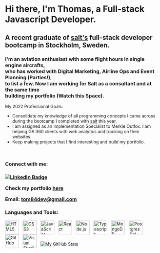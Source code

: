 # Hi there, I'm Thomas, a Full-stack Javascript Developer.

## A recent graduate of [salt's](https://www.salt.study/) full-stack developer bootcamp in Stockholm, Sweden.
### I'm an aviation enthusiast with some flight hours in single engine aircrafts,<br/> who has worked with Digital Marketing, Airline Ops and Event Planning (Parties!), <br/> to list a few.  Now I am working for Salt as a consultant and at the same time <br/> building my portfolio (Watch this Space).

 My 2022 Professional Goals: 
- Consolidate my knowledge of all programming concepts I came across during the bootcamp I completed with [salt](https://www.salt.study/) this year.
- I am assigned as an Implementation Specialist to Merkle Outfox. I am helping GA 360 clients with web analytics and tracking on their websites.
- Keep making projects that I find interesting and build my portfolio.

<br />

### Connect with me: 

<h3><a href="https://www.linkedin.com/in/thomaskarag"><img src="https://img.shields.io/badge/LinkedIn-blue?style=for-the-badge&logo=linkedin&logoColor=white" alt="LinkedIn Badge"></a> 
 
 Check my portfolio <a href='http://whatiknow.herokuapp.com/' target='_blank'> here</a>
<!-- [![website](./images/globe-light.svg)](http://whatiknow.herokuapp.com/#gh-light-mode-only)
[![website](./images/globe-dark.svg)](http://whatiknow.herokuapp.com/#gh-dark-mode-only)
&nbsp;&nbsp; -->
<!-- [![website](./images/linkedin-light.svg)](https://www.linkedin.com/in/thomaskarag/#gh-light-mode-only)
[![website](./images/linkedin-dark.svg)](https://www.linkedin.com/in/thomaskarag/#gh-dark-mode-only)
&nbsp;&nbsp; -->

Email: [tom84dev@gmail.com](mailto:tom84dev@gmail.com) </h3>


### Languages and Tools:

<div>
<img align="left" alt="HTML5" width="45px" src="https://cdn.jsdelivr.net/gh/devicons/devicon/icons/html5/html5-original.svg" style="padding-right:10px;" />
<img align="left" alt="CSS3" width="45px" src="https://cdn.jsdelivr.net/gh/devicons/devicon/icons/css3/css3-original.svg" style="padding-right:10px;" />

<img align="left" alt="JavaScript" width="45px" src="https://cdn.jsdelivr.net/gh/devicons/devicon/icons/javascript/javascript-original.svg" style="padding-right:10px;" />
<img align="left" alt="React" width="45px" src="https://cdn.jsdelivr.net/gh/devicons/devicon/icons/react/react-original.svg" style="padding-right:10px;" />

<img align="left" alt="Node.js" width="45px" src="https://cdn.jsdelivr.net/gh/devicons/devicon/icons/nodejs/nodejs-original.svg" style="padding-right:10px;" />

<img align="left" alt="Typescript" width="45px" src="https://upload.wikimedia.org/wikipedia/commons/4/4c/Typescript_logo_2020.svg" style="padding-right:10px;" />
<img align="left" alt="MongoDB" width="45px" src="https://cdn.jsdelivr.net/gh/devicons/devicon/icons/mongodb/mongodb-original.svg" style="padding-right:10px;" />

<img align="left" alt="PostgresSql" width="45px" src="https://upload.wikimedia.org/wikipedia/commons/2/29/Postgresql_elephant.svg" style="padding-right:10px;" />
<img align="left" alt="GitHub" width="45px" src="https://user-images.githubusercontent.com/3369400/139447912-e0f43f33-6d9f-45f8-be46-2df5bbc91289.png" style="padding-right:10px;" />
<img align="left" alt="Visual Studio Code" width="45px" src="https://cdn.jsdelivr.net/gh/devicons/devicon/icons/vscode/vscode-original.svg" style="padding-right:10px;" /
<br />
</div>
<br />
<br />
<br />
<br />


<img align="left" alt="My GitHub Stats" src="https://github-readme-stats.vercel.app/api?username=Thoma-K&show_icons=true&hide_border=false&title_color=ff652f&icon_color=FFE400&bg_color=09131B&text_color=ffffff&border_color=0c1a25" />

